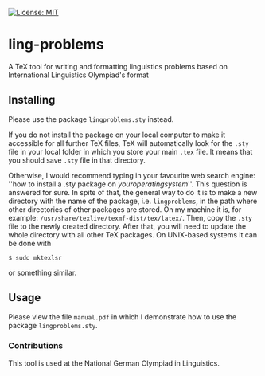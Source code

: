 
[![License: MIT](https://img.shields.io/badge/License-MIT-yellow.svg)](https://opensource.org/licenses/MIT)

# ling-problems
A TeX tool for writing and formatting linguistics problems based on International Linguistics Olympiad's format

## Installing
Please use the package ```lingproblems.sty``` instead.

If you do not install the package on your local computer to make it accessible for all further TeX files,
TeX will automatically look for the ```.sty``` file in your local folder in which you store your
main ```.tex``` file. It means that you should save ```.sty``` file in that directory.

Otherwise, I would recommend typing in your favourite web search engine: ''how to install a .sty package on $your operating system$''.
This question is answered for sure.
In spite of that, the general way to do it is to make a new directory with the name of the package, i.e.
```lingproblems```, in the path where other directories of other packages are stored. On my machine it is, for example: ```/usr/share/texlive/texmf-dist/tex/latex/```.  Then, copy
the ```.sty``` file to the newly created directory. After that, you will need to update the whole directory with all other TeX packages.
On UNIX-based systems it can be done with
```
$ sudo mktexlsr
```
or something similar.

## Usage

Please view the file ```manual.pdf``` in which I demonstrate how to use the package ```lingproblems.sty```.

### Contributions
This tool is used at the National German Olympiad in Linguistics. 
